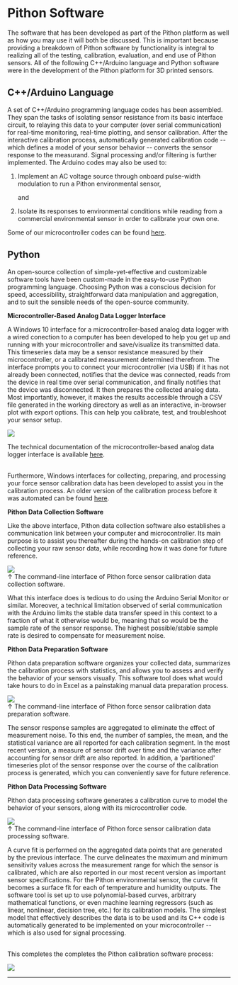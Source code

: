 # Pithon Software

The software that has been developed as part of the Pithon platform as well as how you may use it will both be discussed. This is important because providing a breakdown of Pithon software by functionality is integral to realizing all of the testing, calibration, evaluation, and end use of Pithon sensors. All of the following C++/Arduino language and Python software were in the development of the Pithon platform for 3D printed sensors.

## C++/Arduino Language

A set of C++/Arduino programming language codes has been assembled. They span the tasks of isolating sensor resistance from its basic interface circuit, to relaying this data to your computer (over serial communication) for real-time monitoring, real-time plotting, and sensor calibration. After the interactive calibration process, automatically generated calibration code -- which defines a model of your sensor behavior -- converts the sensor response to the measurand. Signal processing and/or filtering is further implemented. The Arduino codes may also be used to:

 1. Implement an AC voltage source through onboard pulse-width modulation to run a Pithon environmental sensor,
    
    and

 2. Isolate its responses to environmental conditions while reading from a commercial environmental sensor in order to calibrate your own one.

Some of our microcontroller codes can be found [here](https://3d-printed-sensors-manual-demo.readthedocs.io/en/latest/4-Terminal-Sensing-for-Real-Time-Data-Logging-Using-a-Microcontroller.html).

## Python

An open-source collection of simple-yet-effective and customizable software tools have been custom-made in the easy-to-use Python programming language. Choosing Python was a conscious decision for speed, accessibility, straightforward data manipulation and aggregation, and to suit the sensible needs of the open-source community.

**Microcontroller-Based Analog Data Logger Interface**

A Windows 10 interface for a microcontroller-based analog data logger with a wired conection to a computer has been developed to help you get up and running with your microcontroller and save/visualize its transmitted data. This timeseries data may be a sensor resistance measured by their microcontroller, or a calibrated measurement determined therefrom. The interface prompts you to connect your microcontroller (via USB) if it has not already been connected, notifies that the device was connected, reads from the device in real time over serial communication, and finally notifies that the device was disconnected. It then prepares the collected analog data. Most importantly, however, it makes the results accessible through a CSV file generated in the working directory as well as an interactive, in-browser plot with export options. This can help you calibrate, test, and troubleshoot your sensor setup.

![](https://raw.githubusercontent.com/keeganmjgreen/3D-Printed-Sensors-Manual-Demo/main/img/Microcontroller_Based_Analog_Data_Logger_Interface_Example.png)

The technical documentation of the microcontroller-based analog data logger interface is available [here](https://3d-printed-sensors-manual-demo.readthedocs.io/en/latest/Microcontroller-Based-Analog-Data-Logger-Interface.html). \
​

Furthermore, Windows interfaces for collecting, preparing, and processing your force sensor calibration data has been developed to assist you in the calibration process. An older version of the calibration process before it was automated can be found [here](https://3d-printed-sensors-manual-demo.readthedocs.io/en/latest/Calibrating-Your-Force-Sensor.html).

**Pithon Data Collection Software**

Like the above interface, Pithon data collection software also establishes a communication link between your computer and microcontroller. Its main purpose is to assist you thereafter during the hands-on calibration step of collecting your raw sensor data, while recording how it was done for future reference.

![](https://raw.githubusercontent.com/keeganmjgreen/3D-Printed-Sensors-Manual-Demo/main/img/Pithon-Software/Force_Sensor_Calibration_Data_Collection.png) \
$\uparrow$ The command-line interface of Pithon force sensor calibration data collection software.

What this interface does is tedious to do using the Arduino Serial Monitor or similar. Moreover, a technical limitation observed of serial communication with the Arduino limits the stable data transfer speed in this context to a fraction of what it otherwise would be, meaning that so would be the sample rate of the sensor response. The highest possible/stable sample rate is desired to compensate for measurement noise.

**Pithon Data Preparation Software**

Pithon data preparation software organizes your collected data, summarizes the calibration process with statistics, and allows you to assess and verify the behavior of your sensors visually. This software tool does what would take hours to do in Excel as a painstaking manual data preparation process.

![](https://raw.githubusercontent.com/keeganmjgreen/3D-Printed-Sensors-Manual-Demo/main/img/Pithon-Software/Force_Sensor_Calibration_Data_Preparation.png) \
$\uparrow$ The command-line interface of Pithon force sensor calibration data preparation software.

The sensor response samples are aggregated to eliminate the effect of measurement noise. To this end, the number of samples, the mean, and the statistical variance are all reported for each calibration segment. In the most recent version, a measure of sensor drift over time and the variance after accounting for sensor drift are also reported. In addition, a 'partitioned' timeseries plot of the sensor response over the course of the calibration process is generated, which you can conveniently save for future reference.

**Pithon Data Processing Software**

Pithon data processing software generates a calibration curve to model the behavior of your sensors, along with its microcontroller code.

![](https://raw.githubusercontent.com/keeganmjgreen/3D-Printed-Sensors-Manual-Demo/main/img/Pithon-Software/Force_Sensor_Calibration_Data_Processing.png) \
$\uparrow$ The command-line interface of Pithon force sensor calibration data processing software.

A curve fit is performed on the aggregated data points that are generated by the previous interface. The curve delineates the maximum and minimum sensitivity values across the measurement range for which the sensor is calibrated, which are also reported in our most recent version as important sensor specifications. For the Pithon environmental sensor, the curve fit becomes a surface fit for each of temperature and humidity outputs. The software tool is set up to use polynomial-based curves, arbitrary mathematical functions, or even machine learning regressors (such as linear, nonlinear, decision tree, etc.) for its calibration models. The simplest model that effectively describes the data is to be used and its C++ code is automatically generated to be implemented on your microcontroller -- which is also used for signal processing. \
​

This completes the completes the Pithon calibration software process:

![](https://raw.githubusercontent.com/keeganmjgreen/3D-Printed-Sensors-Manual-Demo/main/img/Pithon-Software/Pithon-Calibration-Software-Process.svg)

----
